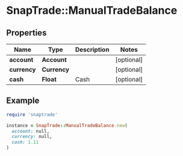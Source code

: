 # SnapTrade::ManualTradeBalance

## Properties

| Name | Type | Description | Notes |
| ---- | ---- | ----------- | ----- |
| **account** | **Account** |  | [optional] |
| **currency** | **Currency** |  | [optional] |
| **cash** | **Float** | Cash | [optional] |

## Example

```ruby
require 'snaptrade'

instance = SnapTrade::ManualTradeBalance.new(
  account: null,
  currency: null,
  cash: 1.11
)
```

